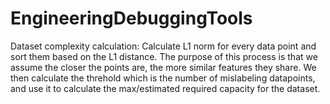 # EngineeringDebuggingTools
Dataset complexity calculation:
Calculate L1 norm for every data point and sort them based on the L1 distance.
The purpose of this process is that we assume the closer the points are, the more similar features they share.
We then calculate the threhold which is the number of mislabeling datapoints, and use it to calculate the max/estimated required capacity for the dataset.
